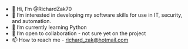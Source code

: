 - 👋 Hi, I’m @RichardZak70
- 👀 I’m interested in developing my software skills for use in IT, security, and automation.
- 🌱 I’m currently learning Python
- 💞️ I’m open to collaboration - not sure yet on the project
- 📫 How to reach me - richard_zak@hotmail.com

<!---
RichardZak70/RichardZak70 is a ✨ special ✨ repository because its `README.md` (this file) appears on your GitHub profile.
You can click the Preview link to take a look at your changes.
--->
